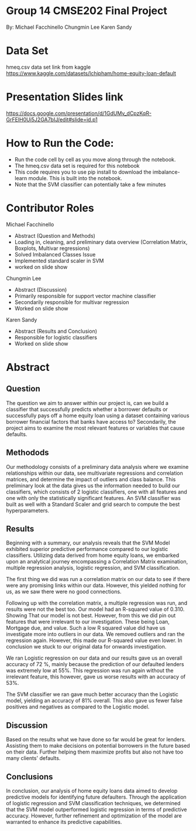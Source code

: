 # Group 14 CMSE202 Final Project
By:
    Michael Facchinello
    Chungmin Lee
    Karen Sandy

# Data Set
hmeq.csv data set link from kaggle
https://www.kaggle.com/datasets/lchipham/home-equity-loan-default

# Presentation Slides link
https://docs.google.com/presentation/d/1GdUMv_dCpzKqR-GrFElH0Ui5J2GA7bIJ/edit#slide=id.p1

# How to Run the Code:

- Run the code cell by cell as you move along through the notebook.
- The hmeq.csv data set is required for this notebook
- This code requires you to use pip install to download the imbalance-learn module. This is built into the notebook.
- Note that the SVM classifier can potentially take a few minutes

# Contributor Roles

Michael Facchinello
- Abstract (Question and Methods)
- Loading in, cleaning, and preliminary data overview (Correlation Matrix, Boxplots, Multivar regressions)
- Solved Imbalanced Classes Issue
- Implemented standard scaler in SVM
- worked on slide show

Chungmin Lee
- Abstract (Discussion)
- Primarily responsible for support vector machine classifier
- Secondarily responsible for multivar regression
- Worked on slide show

Karen Sandy
- Abstract (Results and Conclusion)
- Responsible for logistic classifiers
- Worked on slide show





# Abstract

## Question

The question we aim to answer within our project is, can we build a classifier that successfully predicts whether a borrower defaults or successfully pays off a home equity loan using a dataset containing various borrower financial factors that banks have access to? Secondarily, the project aims to examine the most relevant features or variables that cause defaults. 

## Methodods

Our methodology consists of a preliminary data analysis where we examine relationships within our data, see multivariate regressions and correlation matrices, and determine the impact of outliers and class balance. This preliminary look at the data gives us the information needed to build our classifiers, which consists of 2 logistic classifiers, one with all features and one with only the statistically significant features. An SVM classifier was built as well with a Standard Scaler and grid search to compute the best hyperparameters. 

## Results 

Beginning with a summary, our analysis reveals that the SVM Model exhibited superior predictive performance compared to our logistic classifiers. Utilizing data derived from home equity loans, we embarked upon an analytical journey encompassing a Correlation Matrix examination, multiple regression analysis, logistic regression, and SVM classification.

The first thing we did was run a correlation matrix on our data to see if there were any promising links within our data. However, this yielded nothing for us, as we saw there were no good connections. 

Following up with the correlation matrix, a multiple regression was run, and results were not the best too. Our model had an R-squared value of 0.310. Showing That our model is not best. However, from this we did pin out features that were irrelevant to our investigation. These being Loan, Mortgage due, and value. 
Such a low R squared value did have us investigate more into outliers in our data. We removed outliers and ran the regression again. However, this made our R-squared value even lower. In conclusion we stuck to our original data for onwards investigation.

We ran Logistic regression on our data and our results gave us an overall accuracy of 72 %, mainly because the prediction of our defaulted lenders was extremely low at 55%. This regression was run again without the irrelevant feature, this however, gave us worse results with an accuracy of 53%. 

The SVM classifier we ran gave much better accuracy than the Logistic model, yielding an accuracy of 81% overall. This also gave us fewer false positives and negatives as compared to the Logistic model.

## Discussion

Based on the results what we have done so far would be great for lenders. Assisting them to make decisions on potential borrowers in the future based on their data. Further helping them maximize profits but also not have too many clients' defaults. 

## Conclusions

In conclusion, our analysis of home equity loans data aimed to develop predictive models for identifying future defaulters. Through the application of logistic regression and SVM classification techniques, we determined that the SVM model outperformed logistic regression in terms of predictive accuracy. However, further refinement and optimization of the model are warranted to enhance its predictive capabilities.